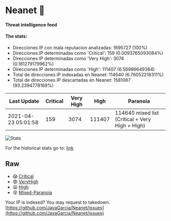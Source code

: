 # Neanet :hocho:
#### Threat intelligence feed
#### The stats:

- Direcciones IP con mala reputacion analizadas: 1695727 (100%)
- Direcciones IP determinadas como 'Critical':  159 (0.0093765093084%)
- Direcciones IP determinadas como 'Very High':  3074 (0.181279179962%)
- Direcciones IP determinadas como 'High':  111407 (6.56986649384)
- Total de direcciones IP indexadas en Neanet:  114640 (6.76052218311%)
- Total de direcciones IP descartadas en Neanet:  1581087 (93.2394778169%)

| Last Update | Critical | Very High | High | Paranoia |
| --- | --- | --- | --- | --- |
| 2021-04-23 05:01:58 | 159 | 3074 | 111407 | 114640 mixed list (Critical + Very High + High)|

![Stats](https://docs.google.com/spreadsheets/d/e/2PACX-1vSnaNMIXVabIpDJjufMlzH7poXnshF3mgd8Is1g9ytUEzVsP5my4Trn8f-xkoLLQ38xpL3HtmUexLo6/pubchart?oid=501124687&format=image)

For the historical stats go to: [link](/stats.csv)
## Raw
- :scream: [Critical](https://raw.githubusercontent.com/JavaGarcia/Neanet/master/blacklists/neanet_critical.txt)
- :fearful: [VeryHigh](https://raw.githubusercontent.com/JavaGarcia/Neanet/master/blacklists/neanet_veryHigh.txtt)
- :frowning: [High](https://raw.githubusercontent.com/JavaGarcia/Neanet/master/blacklists/neanet_high.txt)
- :dizzy_face: [Mixed-Paranoia](https://raw.githubusercontent.com/JavaGarcia/Neanet/master/blacklists/neanet_all.txt)


Your IP is indexed? You may request to takedown. [https://github.com/JavaGarcia/Neanet/issues](https://github.com/JavaGarcia/Neanet/issues)































































































































































































































































































































































































































































































































































































































































































































































































































































































































































































































































































































































































































































































































































































































































































































































































































































































































































































































































































































































































































































































































































































































































































































































































































































































































































































































































































































































































































































































































































































































































































































































































































































































































































































































































































































































































































































































































































































































































































































































































































































































































































































































































































































































































































































































































































































































































































































































































































































































































































































































































































































































































































































































































































































































































































































































































































































































































































































































































































































































































































